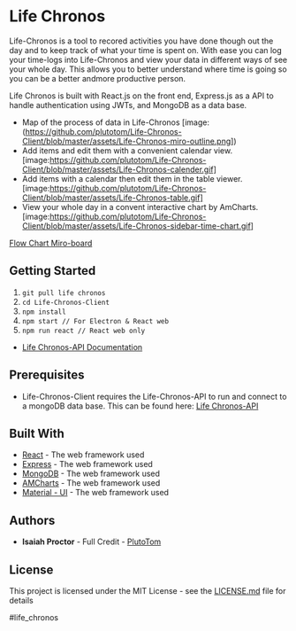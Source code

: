 # Life Chronos

Life-Chronos is a tool to recored activities you have done though out the day and to keep track of what your time is spent on. With ease you can log your time-logs into Life-Chronos and view your data in different ways of see your whole day. This allows you to better understand where time is going so you can be a better andmore productive person.

Life Chronos is built with React.js on the front end, Express.js as a API to handle authentication using JWTs, and MongoDB as a data base.

- Map of the process of data in Life-Chronos
  [image:(https://github.com/plutotom/Life-Chronos-Client/blob/master/assets/Life-Chronos-miro-outline.png])
- Add items and edit them with a convenient calendar view.
  [image:https://github.com/plutotom/Life-Chronos-Client/blob/master/assets/Life-Chronos-calender.gif]
- Add items with a calendar then edit them in the table viewer.
  [image:https://github.com/plutotom/Life-Chronos-Client/blob/master/assets/Life-Chronos-table.gif]
- View your whole day in a convent interactive chart by AmCharts.
  [image:https://github.com/plutotom/Life-Chronos-Client/blob/master/assets/Life-Chronos-sidebar-time-chart.gif]

[Flow Chart Miro-board](https://miro.com/app/board/o9J_lQSgT5o=/)

## Getting Started

1. `git pull life chronos`
2. `cd Life-Chronos-Client`
3. `npm install`
4. `npm start // For Electron & React web`
5. `npm run react // React web only`

- [Life Chronos-API Documentation](https://documenter.getpostman.com/view/11510427/TVt19QSo)

## Prerequisites

- Life-Chronos-Client requires the Life-Chronos-API to run and connect to a mongoDB data base. This can be found here: [Life Chronos-API](https://github.com/plutotom/Life-Chronos-API)

## Built With

- [React](https://reactjs.org/) - The web framework used
- [Express](https://expressjs.com/) - The web framework used
- [MongoDB](https://www.mongodb.com) - The web framework used
- [AMCharts](https://www.amcharts.com/) - The web framework used
- [Material - UI](https://material-ui.com/) - The web framework used

## Authors

- **Isaiah Proctor** - Full Credit - [PlutoTom](https://github.com/plutotom)

## License

This project is licensed under the MIT License - see the [LICENSE.md](LICENSE.md) file for details

#life_chronos
